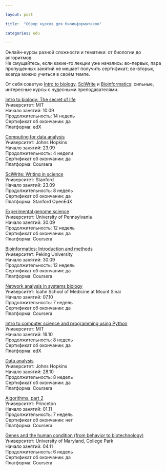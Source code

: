 ```yaml
---

layout: post

title:  "Обзор курсов для биоинформатиков"

categories: edu

---
```


Онлайн-курсы разной сложности и тематики: от биологии до алгоритмов.  
Не смущайтесь, если какие-то лекции уже начались: во-первых, пара пропущенных
занятий не мешает получить сертификат; во-вторых, всегда можно учиться в
своём темпе.

От себя советую [Intro to
biology](https://www.edx.org/course/mit/7-00x/introduction-biology-secret-life/1014),
[SciWrite](https://class.stanford.edu/courses/Medicine/SciWrite/Fall2013/about)
и [Bioinformatics](https://www.coursera.org/course/pkubioinfo): сильные,
интересные курсы с чудесными преподавателями.

[Intro to biology: The secret of
life](https://www.edx.org/course/mit/7-00x/introduction-biology-secret-life/1014)  
Университет: MIT  
Начало занятий: 10.09  
Продолжительность: 14 недель  
Сертификат об окончании: да  
Платформа: edX

[Computing for data analysis](https://www.coursera.org/course/compdata)  
Университет: Johns Hopkins  
Начало занятий: 23.09  
Продолжительность: 4 недели  
Сертификат об окончании: да  
Платформа: Coursera

[SciWrite: Writing in
science](https://class.stanford.edu/courses/Medicine/SciWrite/Fall2013/about)  
Университет: Stanford  
Начало занятий: 23.09  
Продолжительность: 8 недель  
Сертификат об окончании: да  
Платформа: Stanford OpenEdX

[Experimental genome science](https://www.coursera.org/course/genomescience)  
Университет: University of Pennsylvania  
Начало занятий: 30.09  
Продолжительность: 12 недель  
Сертификат об окончании: да  
Платформа: Coursera

[Bioinformatics: Introduction and
methods](https://www.coursera.org/course/pkubioinfo)  
Университет: Peking University  
Начало занятий: 30.09  
Продолжительность: 12 недель  
Сертификат об окончании: да  
Платформа: Coursera

[Network analysis in systems biology](https://www.coursera.org/course/netsysbio)  
Университет: Icahn School of Medicine at Mount Sinai  
Начало занятий: 07.10  
Продолжительность: 7 недель  
Сертификат об окончании: да  
Платформа: Coursera

[Intro to computer science and programming using
Python](https://www.edx.org/course/mit/6-00-1x/introduction-computer-science/1122)  
Университет: MIT  
Начало занятий: 16.10  
Продолжительность: 8 недель  
Сертификат об окончании: да  
Платформа: edX

[Data analysis](https://www.coursera.org/course/dataanalysis)  
Университет: Johns Hopkins  
Начало занятий: 28.10  
Продолжительность: 8 недель  
Сертификат об окончании: да  
Платформа: Coursera

[Algorithms, part 2](https://www.coursera.org/course/algs4partII)  
Университет: Princeton  
Начало занятий: 01.11  
Продолжительность: 7 недель  
Сертификат об окончании: нет  
Платформа: Coursera

[Genes and the human condition (from behavior to
biotechnology)](https://www.coursera.org/course/genes)  
Университет: University of Maryland, College Park  
Начало занятий: 04.11  
Продолжительность: 6 недель  
Сертификат об окончании: да  
Платформа: Coursera

